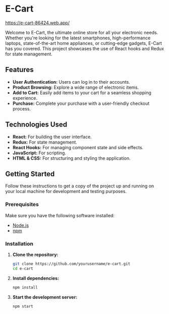 # E-Cart
https://e-cart-86424.web.app/


Welcome to E-Cart, the ultimate online store for all your electronic needs. Whether you're looking for the latest smartphones, high-performance laptops, state-of-the-art home appliances, or cutting-edge gadgets, E-Cart has you covered. This project showcases the use of React hooks and Redux for state management.

## Features

- **User Authentication:** Users can log in to their accounts.
- **Product Browsing:** Explore a wide range of electronic items.
- **Add to Cart:** Easily add items to your cart for a seamless shopping experience.
- **Purchase:** Complete your purchase with a user-friendly checkout process.

## Technologies Used

- **React:** For building the user interface.
- **Redux:** For state management.
- **React Hooks:** For managing component state and side effects.
- **JavaScript:** For scripting.
- **HTML & CSS:** For structuring and styling the application.

## Getting Started

Follow these instructions to get a copy of the project up and running on your local machine for development and testing purposes.

### Prerequisites

Make sure you have the following software installed:

- [Node.js](https://nodejs.org/)
- [npm](https://www.npmjs.com/)

### Installation

1. **Clone the repository:**
   ```bash
   git clone https://github.com/yourusername/e-cart.git
   cd e-cart
   ```

2. **Install dependencies:**
   ```bash
   npm install
   ```

3. **Start the development server:**
   ```bash
   npm start
   ```
